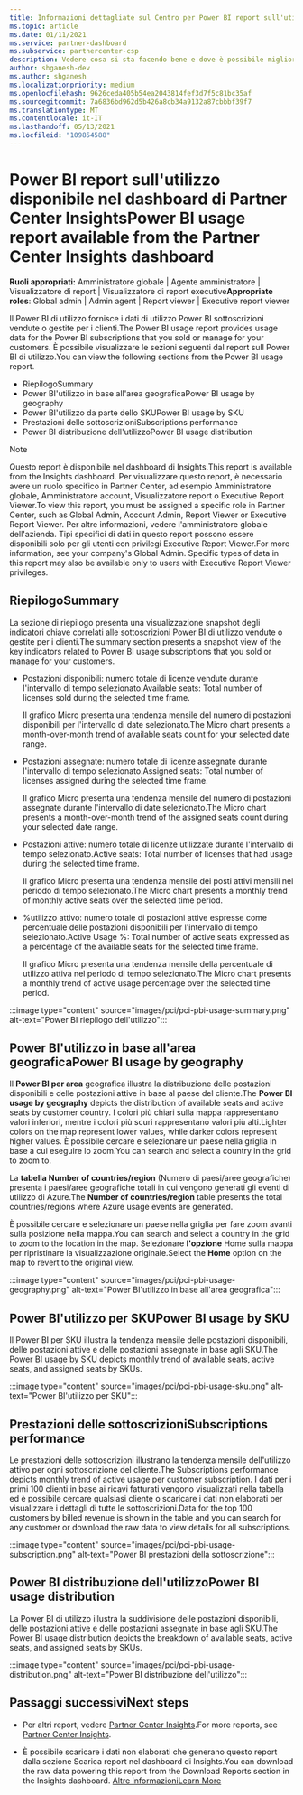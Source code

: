 ```yaml
---
title: Informazioni dettagliate sul Centro per Power BI report sull'utilizzo
ms.topic: article
ms.date: 01/11/2021
ms.service: partner-dashboard
ms.subservice: partnercenter-csp
description: Vedere cosa si sta facendo bene e dove è possibile migliorare l'utilizzo Power BI sottoscrizioni che si vendono o gestiscono per i clienti.
author: shganesh-dev
ms.author: shganesh
ms.localizationpriority: medium
ms.openlocfilehash: 9626ceda405b54ea2043814fef3d7f5c81bc35af
ms.sourcegitcommit: 7a6836bd962d5b426a8cb34a9132a87cbbbf39f7
ms.translationtype: MT
ms.contentlocale: it-IT
ms.lasthandoff: 05/13/2021
ms.locfileid: "109854588"
---
```

# <a name="power-bi-usage-report-available-from-the-partner-center-insights-dashboard"></a><span data-ttu-id="18d71-103">Power BI report sull'utilizzo disponibile nel dashboard di Partner Center Insights</span><span class="sxs-lookup"><span data-stu-id="18d71-103">Power BI usage report available from the Partner Center Insights dashboard</span></span>

<span data-ttu-id="18d71-104">**Ruoli appropriati:** Amministratore globale | Agente amministratore | Visualizzatore di report | Visualizzatore di report executive</span><span class="sxs-lookup"><span data-stu-id="18d71-104">**Appropriate roles**: Global admin | Admin agent | Report viewer | Executive report viewer</span></span>

<span data-ttu-id="18d71-105">Il Power BI di utilizzo fornisce i dati di utilizzo Power BI sottoscrizioni vendute o gestite per i clienti.</span><span class="sxs-lookup"><span data-stu-id="18d71-105">The Power BI usage report provides usage data for the Power BI subscriptions that you sold or manage for your customers.</span></span> <span data-ttu-id="18d71-106">È possibile visualizzare le sezioni seguenti dal report sull Power BI di utilizzo.</span><span class="sxs-lookup"><span data-stu-id="18d71-106">You can view the following sections from the Power BI usage report.</span></span>

- <span data-ttu-id="18d71-107">Riepilogo</span><span class="sxs-lookup"><span data-stu-id="18d71-107">Summary</span></span>
- <span data-ttu-id="18d71-108">Power BI'utilizzo in base all'area geografica</span><span class="sxs-lookup"><span data-stu-id="18d71-108">Power BI usage by geography</span></span>
- <span data-ttu-id="18d71-109">Power BI'utilizzo da parte dello SKU</span><span class="sxs-lookup"><span data-stu-id="18d71-109">Power BI usage by SKU</span></span>
- <span data-ttu-id="18d71-110">Prestazioni delle sottoscrizioni</span><span class="sxs-lookup"><span data-stu-id="18d71-110">Subscriptions performance</span></span>
- <span data-ttu-id="18d71-111">Power BI distribuzione dell'utilizzo</span><span class="sxs-lookup"><span data-stu-id="18d71-111">Power BI usage distribution</span></span>

 > [!NOTE]
 > <span data-ttu-id="18d71-112">Questo report è disponibile nel dashboard di Insights.</span><span class="sxs-lookup"><span data-stu-id="18d71-112">This report is available from the Insights dashboard.</span></span> <span data-ttu-id="18d71-113">Per visualizzare questo report, è necessario avere un ruolo specifico in Partner Center, ad esempio Amministratore globale, Amministratore account, Visualizzatore report o Executive Report Viewer.</span><span class="sxs-lookup"><span data-stu-id="18d71-113">To view this report, you must be assigned a specific role in Partner Center, such as Global Admin, Account Admin, Report Viewer or Executive Report Viewer.</span></span> <span data-ttu-id="18d71-114">Per altre informazioni, vedere l'amministratore globale dell'azienda. Tipi specifici di dati in questo report possono essere disponibili solo per gli utenti con privilegi Executive Report Viewer.</span><span class="sxs-lookup"><span data-stu-id="18d71-114">For more information, see your company's Global Admin. Specific types of data in this report may also be available only to users with Executive Report Viewer privileges.</span></span>

## <a name="summary"></a><span data-ttu-id="18d71-115">Riepilogo</span><span class="sxs-lookup"><span data-stu-id="18d71-115">Summary</span></span>

<span data-ttu-id="18d71-116">La sezione di riepilogo presenta una visualizzazione snapshot degli indicatori chiave correlati alle sottoscrizioni Power BI di utilizzo vendute o gestite per i clienti.</span><span class="sxs-lookup"><span data-stu-id="18d71-116">The summary section presents a snapshot view of the key indicators related to Power BI usage subscriptions that you sold or manage for your customers.</span></span> 

- <span data-ttu-id="18d71-117">Postazioni disponibili: numero totale di licenze vendute durante l'intervallo di tempo selezionato.</span><span class="sxs-lookup"><span data-stu-id="18d71-117">Available seats: Total number of licenses sold during the selected time frame.</span></span>

   <span data-ttu-id="18d71-118">Il grafico Micro presenta una tendenza mensile del numero di postazioni disponibili per l'intervallo di date selezionato.</span><span class="sxs-lookup"><span data-stu-id="18d71-118">The Micro chart presents a month-over-month trend of available seats count for your selected date range.</span></span>

- <span data-ttu-id="18d71-119">Postazioni assegnate: numero totale di licenze assegnate durante l'intervallo di tempo selezionato.</span><span class="sxs-lookup"><span data-stu-id="18d71-119">Assigned seats: Total number of licenses assigned during the selected time frame.</span></span>

   <span data-ttu-id="18d71-120">Il grafico Micro presenta una tendenza mensile del numero di postazioni assegnate durante l'intervallo di date selezionato.</span><span class="sxs-lookup"><span data-stu-id="18d71-120">The Micro chart presents a month-over-month trend of the assigned seats count during your selected date range.</span></span>

- <span data-ttu-id="18d71-121">Postazioni attive: numero totale di licenze utilizzate durante l'intervallo di tempo selezionato.</span><span class="sxs-lookup"><span data-stu-id="18d71-121">Active seats: Total number of licenses that had usage during the selected time frame.</span></span> 

   <span data-ttu-id="18d71-122">Il grafico Micro presenta una tendenza mensile dei posti attivi mensili nel periodo di tempo selezionato.</span><span class="sxs-lookup"><span data-stu-id="18d71-122">The Micro chart presents a monthly trend of monthly active seats over the selected time period.</span></span>

- <span data-ttu-id="18d71-123">%utilizzo attivo: numero totale di postazioni attive espresse come percentuale delle postazioni disponibili per l'intervallo di tempo selezionato.</span><span class="sxs-lookup"><span data-stu-id="18d71-123">Active Usage %: Total number of active seats expressed as a percentage of the available seats for the selected time frame.</span></span> 

   <span data-ttu-id="18d71-124">Il grafico Micro presenta una tendenza mensile della percentuale di utilizzo attiva nel periodo di tempo selezionato.</span><span class="sxs-lookup"><span data-stu-id="18d71-124">The Micro chart presents a monthly trend of active usage percentage over the selected time period.</span></span>

:::image type="content" source="images/pci/pci-pbi-usage-summary.png" alt-text="Power BI riepilogo dell'utilizzo":::

## <a name="power-bi-usage-by-geography"></a><span data-ttu-id="18d71-126">Power BI'utilizzo in base all'area geografica</span><span class="sxs-lookup"><span data-stu-id="18d71-126">Power BI usage by geography</span></span>

<span data-ttu-id="18d71-127">Il **Power BI per area** geografica illustra la distribuzione delle postazioni disponibili e delle postazioni attive in base al paese del cliente.</span><span class="sxs-lookup"><span data-stu-id="18d71-127">The **Power BI usage by geography** depicts the distribution of available seats and active seats by customer country.</span></span> <span data-ttu-id="18d71-128">I colori più chiari sulla mappa rappresentano valori inferiori, mentre i colori più scuri rappresentano valori più alti.</span><span class="sxs-lookup"><span data-stu-id="18d71-128">Lighter colors on the map represent lower values, while darker colors represent higher values.</span></span> <span data-ttu-id="18d71-129">È possibile cercare e selezionare un paese nella griglia in base a cui eseguire lo zoom.</span><span class="sxs-lookup"><span data-stu-id="18d71-129">You can search and select a country in the grid to zoom to.</span></span>

<span data-ttu-id="18d71-130">La **tabella Number of countries/region** (Numero di paesi/aree geografiche) presenta i paesi/aree geografiche totali in cui vengono generati gli eventi di utilizzo di Azure.</span><span class="sxs-lookup"><span data-stu-id="18d71-130">The **Number of countries/region** table presents the total countries/regions where Azure usage events are generated.</span></span>

<span data-ttu-id="18d71-131">È possibile cercare e selezionare un paese nella griglia per fare zoom avanti sulla posizione nella mappa.</span><span class="sxs-lookup"><span data-stu-id="18d71-131">You can search and select a country in the grid to zoom to the location in the map.</span></span> <span data-ttu-id="18d71-132">Selezionare **l'opzione** Home sulla mappa per ripristinare la visualizzazione originale.</span><span class="sxs-lookup"><span data-stu-id="18d71-132">Select the **Home** option on the map to revert to the original view.</span></span>

:::image type="content" source="images/pci/pci-pbi-usage-geography.png" alt-text="Power BI'utilizzo in base all'area geografica":::

## <a name="power-bi-usage-by-sku"></a><span data-ttu-id="18d71-134">Power BI'utilizzo per SKU</span><span class="sxs-lookup"><span data-stu-id="18d71-134">Power BI usage by SKU</span></span>

<span data-ttu-id="18d71-135">Il Power BI per SKU illustra la tendenza mensile delle postazioni disponibili, delle postazioni attive e delle postazioni assegnate in base agli SKU.</span><span class="sxs-lookup"><span data-stu-id="18d71-135">The Power BI usage by SKU depicts monthly trend of available seats, active seats, and assigned seats by SKUs.</span></span>

:::image type="content" source="images/pci/pci-pbi-usage-sku.png" alt-text="Power BI'utilizzo per SKU":::

## <a name="subscriptions-performance"></a><span data-ttu-id="18d71-137">Prestazioni delle sottoscrizioni</span><span class="sxs-lookup"><span data-stu-id="18d71-137">Subscriptions performance</span></span>

<span data-ttu-id="18d71-138">Le prestazioni delle sottoscrizioni illustrano la tendenza mensile dell'utilizzo attivo per ogni sottoscrizione del cliente.</span><span class="sxs-lookup"><span data-stu-id="18d71-138">The Subscriptions performance depicts monthly trend of active usage per customer subscription.</span></span> <span data-ttu-id="18d71-139">I dati per i primi 100 clienti in base ai ricavi fatturati vengono visualizzati nella tabella ed è possibile cercare qualsiasi cliente o scaricare i dati non elaborati per visualizzare i dettagli di tutte le sottoscrizioni.</span><span class="sxs-lookup"><span data-stu-id="18d71-139">Data for the top 100 customers by billed revenue is shown in the table and you can search for any customer or download the raw data to view details for all subscriptions.</span></span>

:::image type="content" source="images/pci/pci-pbi-usage-subscription.png" alt-text="Power BI prestazioni della sottoscrizione":::

## <a name="power-bi-usage-distribution"></a><span data-ttu-id="18d71-141">Power BI distribuzione dell'utilizzo</span><span class="sxs-lookup"><span data-stu-id="18d71-141">Power BI usage distribution</span></span>

<span data-ttu-id="18d71-142">La Power BI di utilizzo illustra la suddivisione delle postazioni disponibili, delle postazioni attive e delle postazioni assegnate in base agli SKU.</span><span class="sxs-lookup"><span data-stu-id="18d71-142">The Power BI usage distribution depicts the breakdown of available seats, active seats, and assigned seats by SKUs.</span></span>

:::image type="content" source="images/pci/pci-pbi-usage-distribution.png" alt-text="Power BI distribuzione dell'utilizzo":::

## <a name="next-steps"></a><span data-ttu-id="18d71-144">Passaggi successivi</span><span class="sxs-lookup"><span data-stu-id="18d71-144">Next steps</span></span>

- <span data-ttu-id="18d71-145">Per altri report, vedere [Partner Center Insights](partner-center-insights.md).</span><span class="sxs-lookup"><span data-stu-id="18d71-145">For more reports, see [Partner Center Insights](partner-center-insights.md).</span></span>

- <span data-ttu-id="18d71-146">È possibile scaricare i dati non elaborati che generano questo report dalla sezione Scarica report nel dashboard di Insights.</span><span class="sxs-lookup"><span data-stu-id="18d71-146">You can download the raw data powering this report from the Download Reports section in the Insights dashboard.</span></span> [<span data-ttu-id="18d71-147">Altre informazioni</span><span class="sxs-lookup"><span data-stu-id="18d71-147">Learn More</span></span>](pci-download-reports.md) 
